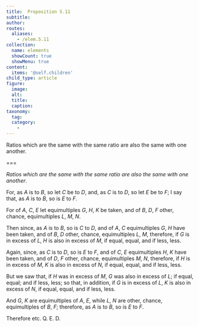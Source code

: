 ```yaml
---
title:  Proposition 5.11
subtitle: 
author:
routes:
  aliases:
    - /elem.5.11
collection:
  name: elements
  showCount: true
  showMenu: true
content:
  items: '@self.children'
child_type: article
figure:
  image:
  alt:
  title:
  caption:
taxonomy:
  tag:
  category:
    - 
---
```


<p><emph>Ratios which are the same with the same ratio are also the same with one another</emph>. </p>

===

<p><em>Ratios which are the same with the same ratio are also the same with one another</em>. </p>

<p>For, as <em>A</em> is to <em>B</em>, so let <em>C</em> be to <em>D</em>, and, as <em>C</em> is to <em>D</em>, so let <em>E</em> be to <em>F</em>; I say that, as <em>A</em> is to <em>B</em>, so is <em>E</em> to <em>F</em>. 
      </p>

<p>For of <em>A</em>, <em>C</em>, <em>E</em> let equimultiples <em>G</em>, <em>H</em>, <em>K</em> be taken, and of <em>B</em>, <em>D</em>, <em>F</em> other, chance, equimultiples <em>L</em>, <em>M</em>, <em>N</em>. </p>

<p>Then since, as <em>A</em> is to <em>B</em>, so is <em>C</em> to <em>D</em>, and of <em>A</em>, <em>C</em> equimultiples <em>G</em>, <em>H</em> have been taken, and of <em>B</em>, <em>D</em> other, chance, equimultiples <em>L</em>, <em>M</em>, therefore, if <em>G</em> is in excess of <em>L</em>, <em>H</em> is also in excess of <em>M</em>, if equal, equal, and if less, less. </p>

<p>Again, since, as <em>C</em> is to <em>D</em>, so is <em>E</em> to <em>F</em>, and of <em>C</em>, <em>E</em> equimultiples <em>H</em>, <em>K</em> have been taken, and of <em>D</em>, <em>F</em> other, chance, equimultiples <em>M</em>, <em>N</em>, therefore, if <em>H</em> is in excess of <em>M</em>, <em>K</em> is also in excess of <em>N</em>, if equal, equal, and if less, less. </p>

<p>But we saw that, if <em>H</em> was in excess of <em>M</em>, <em>G</em> was also in excess of <em>L</em>; if equal, equal; and if less, less; so that, in addition, if <em>G</em> is in excess of <em>L</em>, <em>K</em> is also in excess of <em>N</em>, if equal, equal, and if less, less. </p>

<p>And <em>G</em>, <em>K</em> are equimultiples of <em>A</em>, <em>E</em>, while <em>L</em>, <em>N</em> are other, chance, equimultiples of <em>B</em>, <em>F</em>; <span class="center">therefore, as <em>A</em> is to <em>B</em>, so is <em>E</em> to <em>F</em>.</span>
      </p>

<p>Therefore etc. Q. E. D.</p>

